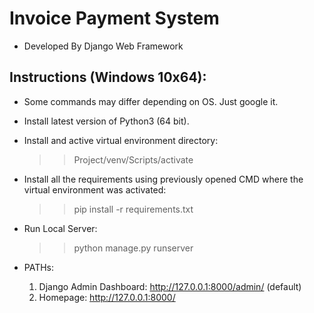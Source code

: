 # Invoice Payment System
* Developed By Django Web Framework

## Instructions (Windows 10x64):
* Some commands may differ depending on OS. Just google it.
* Install latest version of Python3 (64 bit).

* Install and active virtual environment directory:
  >> Project/venv/Scripts/activate
  
* Install all the requirements using previously opened CMD where the virtual environment was activated:
  >> pip install -r requirements.txt
  
* Run Local Server:
  >> python manage.py runserver
  
* PATHs:
  1. Django Admin Dashboard: http://127.0.0.1:8000/admin/ (default)
  2. Homepage: http://127.0.0.1:8000/
